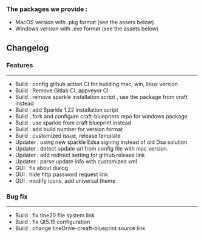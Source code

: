 ### The packages we provide :
- MacOS version with .pkg format (see the assets below)
- Windows version with .exe format (see the assets below)

## Changelog

### Features
---

- Build : config github action CI for building mac, win, linux version
- Build : Remove Gitlab CI, appveyor CI
- Build : remove sparkle installation script , use the package from craft instead
- Build : add Sparkle 1.22 installation script
- Build : fork and configure craft-blueprints repo for windows package
- Build : use sparkle from craft blueprint instead
- Build : add build number for version format
- Build : customized issue, release template 
- Updater : using new sparkle Edsa signing instead of old Dsa solution
- Updater : detect update url from config file with mac version.
- Updater : add redirect setting for github release link
- Updater : parse update info with customized xml 
- GUI : fix about dialog
- GUI : hide http password request link
- GUI : modify icons, add universal theme


### Bug fix

---
- Build : fix tine20 file system link
- Build : fix Qt5.15 configuration
- Build : change tineDrive-creaft-blueprint source link 

 